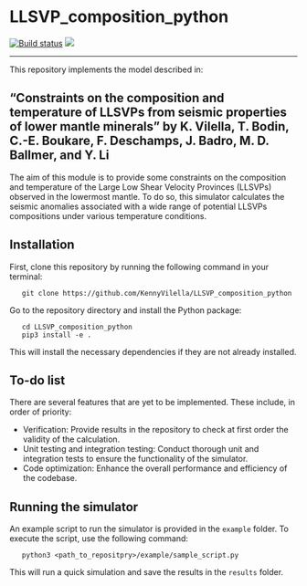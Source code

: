 # LLSVP_composition_python

[![Build status](https://github.com/KennyVilella/LLSVP_composition_python/workflows/CI/badge.svg)](https://github.com/KennyVilella/LLSVP_composition_python/actions)
[![](https://img.shields.io/badge/docs-main-blue.svg)][docs-main]

---
This repository implements the model described in:

“Constraints on the composition and temperature of LLSVPs from seismic properties of lower mantle minerals” by K. Vilella, T. Bodin, C.-E. Boukare, F. Deschamps, J. Badro, M. D. Ballmer, and Y. Li
---

The aim of this module is to provide some constraints on the composition and temperature of the Large Low Shear Velocity Provinces (LLSVPs) observed in the lowermost mantle.
To do so, this simulator calculates the seismic anomalies associated with a wide range of potential LLSVPs compositions under various temperature conditions.

## Installation

First, clone this repository by running the following command in your terminal:
```
   git clone https://github.com/KennyVilella/LLSVP_composition_python
```
Go to the repository directory and install the Python package:
```
   cd LLSVP_composition_python
   pip3 install -e .
```
This will install the necessary dependencies if they are not already installed.

## To-do list

There are several features that are yet to be implemented.
These include, in order of priority:
- Verification: Provide results in the repository to check at first order the validity of the calculation.
- Unit testing and integration testing: Conduct thorough unit and integration tests to ensure the functionality of the simulator.
- Code optimization: Enhance the overall performance and efficiency of the codebase.

## Running the simulator

An example script to run the simulator is provided in the `example` folder.
To execute the script, use the following command:
```
   python3 <path_to_repositpry>/example/sample_script.py
```
This will run a quick simulation and save the results in the `results` folder.

[docs-main]: https://kennyvilella.github.io/LLSVP_composition_python/
